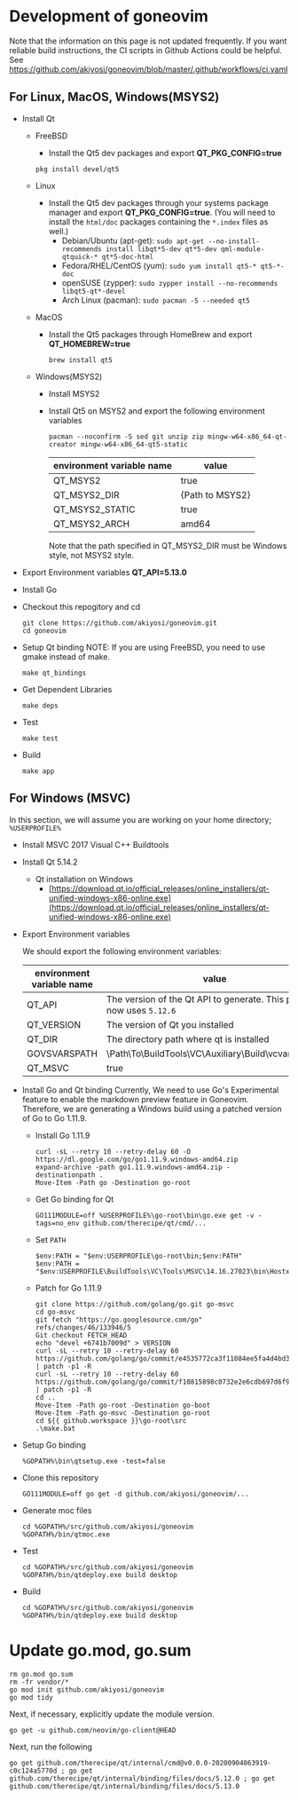 Development of goneovim
=======================
Note that the information on this page is not updated frequently. If you want reliable build instructions, the CI scripts in Github Actions could be helpful.
See https://github.com/akiyosi/goneovim/blob/master/.github/workflows/ci.yaml

## For Linux, MacOS, Windows(MSYS2)
  * Install Qt
    - FreeBSD
      - Install the Qt5 dev packages and export **QT_PKG_CONFIG=true**

      ```
      pkg install devel/qt5
      ```
    
    - Linux
      - Install the Qt5 dev packages through your systems package manager and export **QT_PKG_CONFIG=true**. (You will need to install the `html/doc` packages containing the `*.index` files as well.)
        - Debian/Ubuntu (apt-get): `sudo apt-get --no-install-recommends install libqt*5-dev qt*5-dev qml-module-qtquick-* qt*5-doc-html`
        - Fedora/RHEL/CentOS (yum): `sudo yum install qt5-* qt5-*-doc`
        - openSUSE (zypper): `sudo zypper install --no-recommends libqt5-qt*-devel`
        - Arch Linux (pacman): `sudo pacman -S --needed qt5`
    
    - MacOS
      - Install the Qt5 packages through HomeBrew and export **QT_HOMEBREW=true**

        ```
        brew install qt5
        ```

    - Windows(MSYS2)
      - Install MSYS2
      - Install Qt5 on MSYS2 and export the following environment variables

        ```
        pacman --noconfirm -S sed git unzip zip mingw-w64-x86_64-qt-creator mingw-w64-x86_64-qt5-static
        ```

        | environment variable name | value |
        | ------------------ | --------------- |
        | QT_MSYS2           | true            |
        | QT_MSYS2_DIR       | {Path to MSYS2} |
        | QT_MSYS2_STATIC    | true            |
        | QT_MSYS2_ARCH      | amd64           |

        Note that the path specified in QT_MSYS2_DIR must be Windows style, not MSYS2 style.
  

  * Export Environment variables **QT_API=5.13.0**

  * Install Go

  * Checkout this repogitory and cd
    
    ```
    git clone https://github.com/akiyosi/goneovim.git
    cd goneovim
    ```


  * Setup Qt binding
    NOTE: If you are using FreeBSD, you need to use gmake instead of make.

    ```
    make qt_bindings
    ```


  * Get Dependent Libraries
    
    ```
    make deps
    ```

  * Test

    ```
    make test
    ```

  * Build

    ```
    make app
    ```



## For Windows (MSVC)

  In this section, we will assume you are working on your home directory; `%USERPROFILE%`

  * Install MSVC 2017 Visual C++ Buildtools

  * Install Qt 5.14.2
  
    - Qt installation on Windows
      - [https://download.qt.io/official_releases/online_installers/qt-unified-windows-x86-online.exe](https://download.qt.io/official_releases/online_installers/qt-unified-windows-x86-online.exe)


  * Export Environment variables
  
    We should export the following environment variables:

    | environment variable name | value |
    | -----------------| ----- |
    | QT_API           | The version of the Qt API to generate. This project now uses `5.12.6` |
    | QT_VERSION       | The version of Qt you installed |
    | QT_DIR           | The directory path where qt is installed |
    | GOVSVARSPATH     | \Path\To\BuildTools\VC\Auxiliary\Build\vcvars64.bat |
    | QT_MSVC          | true |


  * Install Go and Qt binding
    Currently, We need to use Go's Experimental feature to enable the markdown preview feature in Goneovim.
    Therefore, we are generating a Windows build using a patched version of Go to Go 1.11.9.


    * Install Go 1.11.9

      ```
      curl -sL --retry 10 --retry-delay 60 -O https://dl.google.com/go/go1.11.9.windows-amd64.zip
      expand-archive -path go1.11.9.windows-amd64.zip -destinationpath .
      Move-Item -Path go -Destination go-root
      ```

    * Get Go binding for Qt
  
      ```
      GO111MODULE=off %USERPROFILE%\go-root\bin\go.exe get -v -tags=no_env github.com/therecipe/qt/cmd/...
      ```

    * Set `PATH`
      ```
      $env:PATH = "$env:USERPROFILE\go-root\bin;$env:PATH"
      $env:PATH = "$env:USERPROFILE\BuildTools\VC\Tools\MSVC\14.16.27023\bin\Hostx64\x64;$env:PATH"
      ```

    * Patch for Go 1.11.9

      ```
      git clone https://github.com/golang/go.git go-msvc
      cd go-msvc
      git fetch "https://go.googlesource.com/go" refs/changes/46/133946/5
      Git checkout FETCH_HEAD
      echo "devel +6741b7009d" > VERSION
      curl -sL --retry 10 --retry-delay 60 https://github.com/golang/go/commit/e4535772ca3f11084ee5fa4d4bd3a542e143b80f.patch | patch -p1 -R
      curl -sL --retry 10 --retry-delay 60 https://github.com/golang/go/commit/f10815898c0732e2e6cdb697d6f95f33f8650b4e.patch | patch -p1 -R
      cd ..
      Move-Item -Path go-root -Destination go-boot
      Move-Item -Path go-msvc -Destination go-root
      cd ${{ github.workspace }}\go-root\src
      .\make.bat
      ```

  * Setup Go binding

    ```
    %GOPATH%\bin\qtsetup.exe -test=false
    ```

  * Clone this repository

    ```
    GO111MODULE=off go get -d github.com/akiyosi/goneovim/...
    ```

  * Generate moc files

    ```
    cd %GOPATH%/src/github.com/akiyosi/goneovim
    %GOPATH%/bin/qtmoc.exe
    ```

  * Test

    ```
    cd %GOPATH%/src/github.com/akiyosi/goneovim
    %GOPATH%/bin/qtdeploy.exe build desktop
    ```

  * Build

    ```
    cd %GOPATH%/src/github.com/akiyosi/goneovim
    %GOPATH%/bin/qtdeploy.exe build desktop
    ```



# Update go.mod, go.sum

```
rm go.mod go.sum
rm -fr vendor/*
go mod init github.com/akiyosi/goneovim
go mod tidy
```

Next, if necessary, explicitly update the module version.

```
go get -u github.com/neovim/go-client@HEAD
```

Next, run the following

```
go get github.com/therecipe/qt/internal/cmd@v0.0.0-20200904063919-c0c124a5770d ; go get github.com/therecipe/qt/internal/binding/files/docs/5.12.0 ; go get github.com/therecipe/qt/internal/binding/files/docs/5.13.0
```
